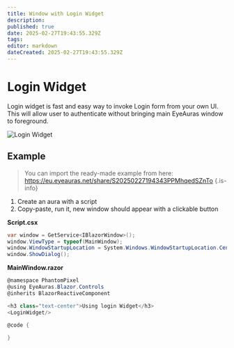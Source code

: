 ```yaml
---
title: Window with Login Widget
description: 
published: true
date: 2025-02-27T19:43:55.329Z
tags: 
editor: markdown
dateCreated: 2025-02-27T19:43:55.329Z
---
```


# Login Widget
Login widget is fast and easy way to invoke Login form from your own UI.
This will allow user to authenticate without bringing main EyeAuras window to foreground.
 
![Login Widget](https://s3.eyeauras.net/media/2025/02/NVIDIA_Overlay_jn4RZEHy34Psv9ln.png)

## Example 
> You can import the ready-made example from here: https://eu.eyeauras.net/share/S20250227194343PPMhqedSZnTo
{.is-info}

1. Create an aura with a script
2. Copy-paste, run it, new window should appear with a clickable button

**Script.csx**
```csharp
var window = GetService<IBlazorWindow>();
window.ViewType = typeof(MainWindow);
window.WindowStartupLocation = System.Windows.WindowStartupLocation.CenterScreen;
window.ShowDialog();
```

**MainWindow.razor**
```csharp
@namespace PhantomPixel
@using EyeAuras.Blazor.Controls
@inherits BlazorReactiveComponent

<h3 class="text-center">Using login Widget</h3>
<LoginWidget/>

@code {
    
}
```